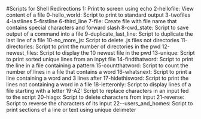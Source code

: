 #Scripts for Shell Redirections
1: Print to screen using echo
2-hellofile: View content of a file
0-hello_world: Script to print to standard output
3-twofiles
4-lastlines
5-firstline
6-third_line
7-file: Create file with file name that contains special characters and forward slash
8-cwd_state: Script to save output of a command into a file
9-duplicate_last_line: Script to duplicate the last line of a file
10-no_more_js: Script to delete .js files not directories
11-directories: Script to print the number of directories in the pwd
12-newest_files: Script to display the 10 newest file in the pwd
13-unique: Script to print sorted unique lines from an inpyt file
14-findthatword: Script to print the line in a file containing a pattern
15-countthatword: Script to count the number of lines in a file that contains a word
16-whatsnext: Script to print a line containing a word and 3 lines after
17-hidethisword: Script to print the lines not containing a word in a file
18-letteronly: Script to display lines of a file starting with a letter
19-AZ: Script to replace characters in an input fed to the script
20-hiago: Script to delete characters from input
21-reverse: Script to reverse the characters of its input
22--users_and_homes: Script to print sections of a line or text using unique delimeter
